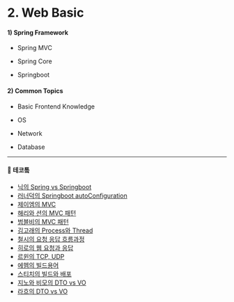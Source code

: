 # 2. Web Basic

#### 1) Spring Framework

- Spring MVC

- Spring Core

- Springboot

#### 2) Common Topics

- Basic Frontend Knowledge
    
- OS
    
- Network

- Database
    
---

#### 🎥 테코톸

- [닉의 Spring vs Springboot](https://www.youtube.com/watch?v=6h9qmKWK6Io&list=PLgXGHBqgT2TvpJ_p9L_yZKPifgdBOzdVH&index=43&t=0s)
- [러너덕의 Springboot autoConfiguration](https://www.youtube.com/watch?v=OXILjfY8edw&list=PLgXGHBqgT2TvpJ_p9L_yZKPifgdBOzdVH&index=51&t=0s)
- [제이엠의 MVC](https://www.youtube.com/watch?v=nMolWzTT-dU&list=PLgXGHBqgT2TvpJ_p9L_yZKPifgdBOzdVH&index=33&t=0s)
- [해리와 션의 MVC 패턴](https://www.youtube.com/watch?v=uoVNJkyXX0I&list=PLgXGHBqgT2TvpJ_p9L_yZKPifgdBOzdVH&index=53&t=0s)
- [범블비의 MVC 패턴](https://www.youtube.com/watch?v=es1ckjHOzTI&list=PLgXGHBqgT2TvpJ_p9L_yZKPifgdBOzdVH&index=10&t=35s)
- [김고래의 Process와 Thread](https://www.youtube.com/watch?v=LLiV5Yz1AWg&list=PLgXGHBqgT2TvpJ_p9L_yZKPifgdBOzdVH&index=36&t=0s)
- [철시의 요청 응답 흐름과정](https://www.youtube.com/watch?v=4SaW9BbtL3k&list=PLgXGHBqgT2TvpJ_p9L_yZKPifgdBOzdVH&index=35&t=0s)
- [히로의 웹 요청과 응답](https://www.youtube.com/watch?v=xz7e-GL2g6g&list=PLgXGHBqgT2TvpJ_p9L_yZKPifgdBOzdVH&index=6&t=0s)
- [르윈의 TCP, UDP](https://www.youtube.com/watch?v=ikDVGYp5dhg&list=PLgXGHBqgT2TvpJ_p9L_yZKPifgdBOzdVH&index=39&t=0s)
- [에헴의 빌드용어](https://www.youtube.com/watch?v=JgRCaVwkPE8&list=PLgXGHBqgT2TvpJ_p9L_yZKPifgdBOzdVH&index=41&t=0s)
- [스티치의 빌드와 배포](https://www.youtube.com/watch?v=6SvUZqbU37E&list=PLgXGHBqgT2TvpJ_p9L_yZKPifgdBOzdVH&index=5&t=0s)
- [지노와 비모의 DTO vs VO](https://www.youtube.com/watch?v=EeJnNaiMy3U&list=PLgXGHBqgT2TvpJ_p9L_yZKPifgdBOzdVH&index=54&t=0s)
- [라흐의 DTO vs VO](https://www.youtube.com/watch?v=J_Dr6R0Ov8E&list=PLgXGHBqgT2TvpJ_p9L_yZKPifgdBOzdVH&index=9&t=0s)
